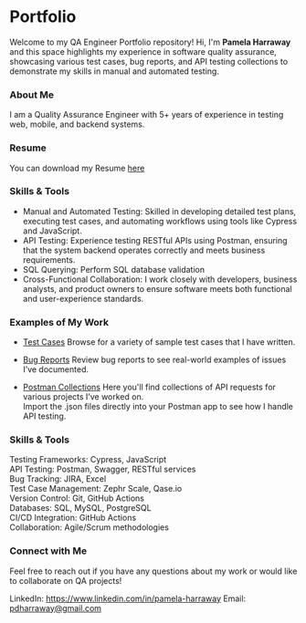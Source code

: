 # Portfolio

Welcome to my QA Engineer Portfolio repository! Hi, I'm **Pamela Harraway** and this space highlights my experience in software quality assurance, showcasing various test cases, 
bug reports, and API testing collections to demonstrate my skills in manual and automated testing.

### About Me
I am a Quality Assurance Engineer with 5+ years of experience in testing web, mobile, and backend systems. 

### Resume
You can download my Resume [here](https://docs.google.com/document/d/1xh1Jb7g22Ebn3ojBUhuv7lY7GtDJzl8n/edit#heading=h.gjdgxs)

### Skills & Tools
- Manual and Automated Testing: Skilled in developing detailed test plans, executing test cases, and automating workflows using tools like Cypress and JavaScript.
- API Testing: Experience testing RESTful APIs using Postman, ensuring that the system backend operates correctly and meets business requirements.
- SQL Querying: Perform SQL database validation
- Cross-Functional Collaboration: I work closely with developers, business analysts, and product owners to ensure software meets both functional and user-experience standards.

### Examples of My Work
- [Test Cases](https://drive.google.com/drive/u/1/folders/1gFjDjB7OBKwGtYqhMYoT5n4mXp9FkDy8)
Browse for a variety of sample test cases that I have written.

- [Bug Reports](https://drive.google.com/drive/u/1/folders/1kIQha3MIOI-z_aaWosH3QDWk-349XnwT)
Review bug reports to see real-world examples of issues I’ve documented. 

- [Postman Collections](https://drive.google.com/drive/u/1/folders/1493wJky0fj2wuo6_4UPd9yRdbWJB36Ar)
Here you'll find collections of API requests for various projects I’ve worked on.  
Import the .json files directly into your Postman app to see how I handle API testing.

### Skills & Tools
Testing Frameworks: Cypress, JavaScript  
API Testing: Postman, Swagger, RESTful services  
Bug Tracking: JIRA, Excel  
Test Case Management: Zephr Scale, Qase.io  
Version Control: Git, GitHub Actions  
Databases: SQL, MySQL, PostgreSQL  
CI/CD Integration: GitHub Actions  
Collaboration: Agile/Scrum methodologies  

### Connect with Me
Feel free to reach out if you have any questions about my work or would like to collaborate on QA projects!

LinkedIn: https://www.linkedin.com/in/pamela-harraway
Email: pdharraway@gmail.com
